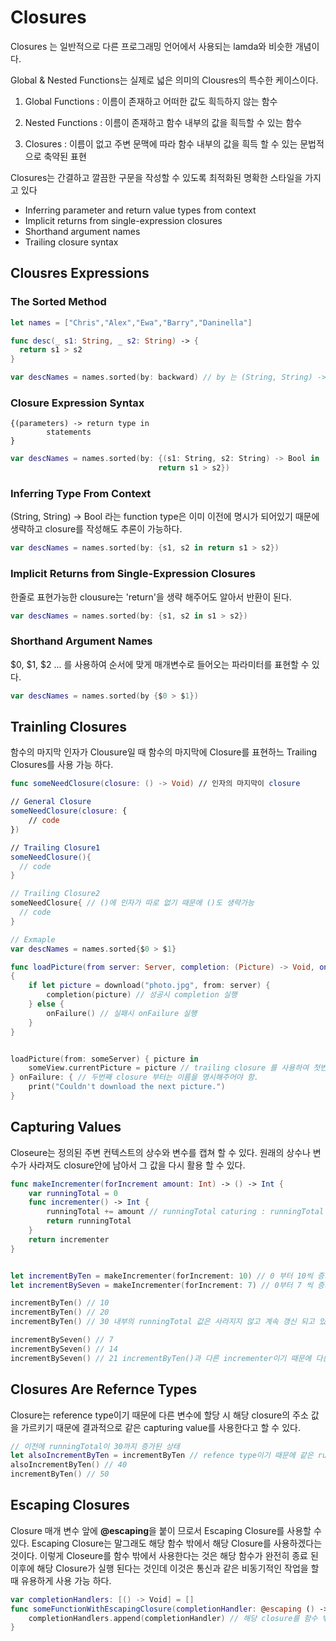 # Closures

Closures 는 일반적으로 다른 프로그래밍 언어에서 사용되는 lamda와 비슷한 개념이다.

Global & Nested Functions는 실제로 넓은 의미의 Clousres의 특수한 케이스이다.

1. Global Functions : 이름이 존재하고 어떠한 값도 흭득하지 않는 함수
2. Nested Functions : 이름이 존재하고 함수 내부의 값을 흭득할 수 있는 함수

3. Closures : 이름이 없고 주변 문맥에 따라 함수 내부의 값을 흭득 할 수 있는 문법적으로 축약된 표현

Closures는 간결하고 깔끔한 구문을 작성할 수 있도록 최적화된 명확한 스타일을 가지고 있다

- Inferring parameter and return value types from context
- Implicit returns from single-expression closures
- Shorthand argument names
- Trailing closure syntax



## Clousres Expressions

### The Sorted Method

```swift
let names = ["Chris","Alex","Ewa","Barry","Daninella"]
```

```swift
func desc(_ s1: String, _ s2: String) -> {
  return s1 > s2
}

var descNames = names.sorted(by: backward) // by 는 (String, String) -> Bool 인 Function type을 넣어 주어야함
```



### Closure Expression Syntax

```
{(parameters) -> return type in
		statements
} 
```

```swift
var descNames = names.sorted(by: {(s1: String, s2: String) -> Bool in
                                 return s1 > s2})
```



### Inferring Type From Context

(String, String) -> Bool 라는 function type은 이미 이전에 명시가 되어있기 때문에 생략하고 closure를 작성해도 추론이 가능하다.

```Swift
var descNames = names.sorted(by: {s1, s2 in return s1 > s2})
```



### Implicit Returns from Single-Expression Closures

한줄로 표현가능한 clousure는 'return'을 생략 해주어도 알아서 반환이 된다.

```swift
var descNames = names.sorted(by: {s1, s2 in s1 > s2})
```



### Shorthand Argument Names

$0, $1, $2 ... 를 사용하여 순서에 맞게 매개변수로 들어오는 파라미터를 표현할 수 있다. 

```swift
var descNames = names.sorted(by {$0 > $1})
```



## Trainling Closures

함수의 마지막 인자가 Clousure일 때 함수의 마지막에 Closure를 표현하느 Trailing Closures를 사용 가능 하다.

```swift
func someNeedClosure(closure: () -> Void) // 인자의 마지막이 closure

// General Closure
someNeedClosure(closure: { 
	// code
})

// Trailing Closure1
someNeedClosure(){
  // code
}

// Trailing Closure2 
someNeedClosure{ // ()에 인자가 따로 없기 때문에 ()도 생략가능
  // code
}

// Exmaple
var descNames = names.sorted{$0 > $1}
```



```swift
func loadPicture(from server: Server, completion: (Picture) -> Void, onFailure: () -> Void) // copletion, onFailure closure를 인자로 받음 
{ 
    if let picture = download("photo.jpg", from: server) {
        completion(picture) // 성공시 completion 실행
    } else {
        onFailure() // 실패시 onFailure 실행
    }
}


loadPicture(from: someServer) { picture in
    someView.currentPicture = picture // trailing closure 를 사용하여 첫번째 Closure인 completion 코드 작성
} onFailure: { // 두번째 closure 부터는 이름을 명시해주어야 함.
    print("Couldn't download the next picture.")
}
```



## Capturing Values

Closeure는 정의된 주변 컨텍스트의 상수와 변수를 캡쳐 할 수 있다. 원래의 상수나 변수가 사라져도 closure안에 남아서 그 값을 다시 활용 할 수 있다.

```Swift
func makeIncrementer(forIncrement amount: Int) -> () -> Int {
    var runningTotal = 0
    func incrementer() -> Int {
        runningTotal += amount // runningTotal caturing : runningTotal 다시 활용 가능
        return runningTotal
    }
    return incrementer
}


let incrementByTen = makeIncrementer(forIncrement: 10) // 0 부터 10씩 증가
let incrementBySeven = makeIncrementer(forIncrement: 7) // 0부터 7 씩 증가

incrementByTen() // 10 
incrementByTen() // 20
incrementByTen() // 30 내부의 runningTotal 값은 사라지지 않고 계속 갱신 되고 있다.

incrementBySeven() // 7
incrementBySeven() // 14
incrementBySeven() // 21 incrementByTen()과 다른 incrementer이기 때문에 다른 runningTotal을 사용한다.
```



## Closures Are Refernce Types

Closure는 reference type이기 때문에 다른 변수에 할당 시 해당 closure의 주소 값을 가르키기 때문에 결과적으로 같은 capturing value를 사용한다고 할 수 있다.

```swift
// 이전에 runningTotal이 30까지 증가된 상태
let alsoIncrementByTen = incrementByTen // refence type이기 때문에 같은 runningTotal을 사용한다.
alsoIncrementByTen() // 40
incrementByTen() // 50
```



## Escaping Closures

Closure 매개 변수 앞에 **@escaping**을 붙이 므로서 Escaping Closure를 사용할 수 있다. Escaping Closure는 말그래도 해당 함수 밖에서 해당 Closure를 사용하겠다는 것이다. 이렇게 Closeure를 함수 밖에서 사용한다는 것은 해당 함수가 완전히 종료 된 이후에 해당 Closure가 실행 된다는 것인데 이것은 통신과 같은 비동기적인 작업을 할 때 유용하게 사용 가능 하다.

```swift
var completionHandlers: [() -> Void] = []
func someFunctionWithEscapingClosure(completionHandler: @escaping () -> Void) {
    completionHandlers.append(completionHandler) // 해당 closure를 함수 밖에 있는 completeHandlers에 추가 해주기 때문에 escaping을 사용해야 한다.
}
```













